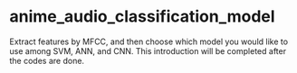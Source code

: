 # anime_audio_classification_model
Extract features by MFCC, and then choose which model you would like to use among SVM, ANN, and CNN.
This introduction will be completed after the codes are done.
